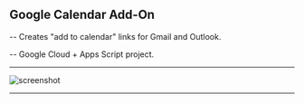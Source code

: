 
## Google Calendar Add-On 
-- Creates "add to calendar" links for Gmail and Outlook.

-- Google Cloud + Apps Script project.

---
![screenshot](https://i.imgur.com/lEcKOaS.png)

---
